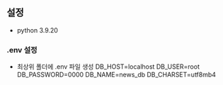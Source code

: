 ## 설정 
- python 3.9.20

### .env 설정 
- 최상위 폴더에 .env 파일 생성 
DB_HOST=localhost
DB_USER=root
DB_PASSWORD=0000
DB_NAME=news_db
DB_CHARSET=utf8mb4
